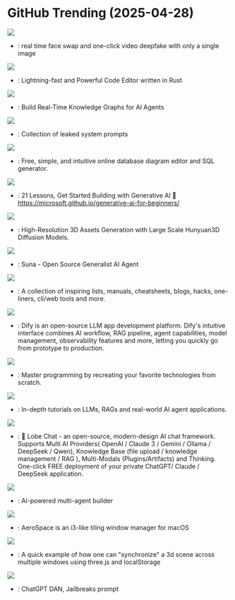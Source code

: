 # GitHub Trending (2025-04-28)

![](https://img.shields.io/badge/Python-New%20501-green?style=flat-square&logo=appveyor)
- [](https://github.comundefined): real time face swap and one-click video deepfake with only a single image

![](https://img.shields.io/badge/Rust-New%20188-green?style=flat-square&logo=appveyor)
- [](https://github.comundefined): Lightning-fast and Powerful Code Editor written in Rust

![](https://img.shields.io/badge/Python-New%201-green?style=flat-square&logo=appveyor)
- [](https://github.comundefined): Build Real-Time Knowledge Graphs for AI Agents

![](https://img.shields.io/badge/none-New%20483-green?style=flat-square&logo=appveyor)
- [](https://github.comundefined): Collection of leaked system prompts

![](https://img.shields.io/badge/JavaScript-New%20281-green?style=flat-square&logo=appveyor)
- [](https://github.comundefined): Free, simple, and intuitive online database diagram editor and SQL generator.

![](https://img.shields.io/badge/Jupyter%20Notebook-New%20427-green?style=flat-square&logo=appveyor)
- [](https://github.comundefined): 21 Lessons, Get Started Building with Generative AI 🔗 https://microsoft.github.io/generative-ai-for-beginners/

![](https://img.shields.io/badge/Python-New%20119-green?style=flat-square&logo=appveyor)
- [](https://github.comundefined): High-Resolution 3D Assets Generation with Large Scale Hunyuan3D Diffusion Models.

![](https://img.shields.io/badge/TypeScript-New%20769-green?style=flat-square&logo=appveyor)
- [](https://github.comundefined): Suna - Open Source Generalist AI Agent

![](https://img.shields.io/badge/none-New%20583-green?style=flat-square&logo=appveyor)
- [](https://github.comundefined): A collection of inspiring lists, manuals, cheatsheets, blogs, hacks, one-liners, cli/web tools and more.

![](https://img.shields.io/badge/TypeScript-New%20219-green?style=flat-square&logo=appveyor)
- [](https://github.comundefined): Dify is an open-source LLM app development platform. Dify's intuitive interface combines AI workflow, RAG pipeline, agent capabilities, model management, observability features and more, letting you quickly go from prototype to production.

![](https://img.shields.io/badge/Markdown-New%20917-green?style=flat-square&logo=appveyor)
- [](https://github.comundefined): Master programming by recreating your favorite technologies from scratch.

![](https://img.shields.io/badge/Jupyter%20Notebook-New%2044-green?style=flat-square&logo=appveyor)
- [](https://github.comundefined): In-depth tutorials on LLMs, RAGs and real-world AI agent applications.

![](https://img.shields.io/badge/TypeScript-New%2061-green?style=flat-square&logo=appveyor)
- [](https://github.comundefined): 🤯 Lobe Chat - an open-source, modern-design AI chat framework. Supports Multi AI Providers( OpenAI / Claude 3 / Gemini / Ollama / DeepSeek / Qwen), Knowledge Base (file upload / knowledge management / RAG ), Multi-Modals (Plugins/Artifacts) and Thinking. One-click FREE deployment of your private ChatGPT/ Claude / DeepSeek application.

![](https://img.shields.io/badge/TypeScript-New%20342-green?style=flat-square&logo=appveyor)
- [](https://github.comundefined): AI-powered multi-agent builder

![](https://img.shields.io/badge/Swift-New%20133-green?style=flat-square&logo=appveyor)
- [](https://github.comundefined): AeroSpace is an i3-like tiling window manager for macOS

![](https://img.shields.io/badge/JavaScript-New%20253-green?style=flat-square&logo=appveyor)
- [](https://github.comundefined): A quick example of how one can "synchronize" a 3d scene across multiple windows using three.js and localStorage

![](https://img.shields.io/badge/none-New%20541-green?style=flat-square&logo=appveyor)
- [](https://github.comundefined): ChatGPT DAN, Jailbreaks prompt

